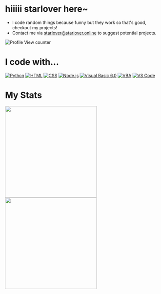 # hiiiii starlover here~

- I code random things because funny but they work so that's good, checkout my projects!
- Contact me via <a href="mailto:starlover@starlover.online">starlover@starlover.online</a> to suggest potential projects.

![Profile View counter](https://komarev.com/ghpvc/?username=starlover0104&color=ff0000&style=for-the-badge)

# I code with...

[![Python](https://img.shields.io/badge/python-3670A0?style=for-the-badge&logo=python&logoColor=ffdd54)](https://www.python.org/)
[![HTML](https://img.shields.io/badge/html-E34F26?style=for-the-badge&logo=html5&logoColor=fff)]()
[![CSS](https://img.shields.io/badge/CSS-1572B6?&style=for-the-badge&logo=css3&logoColor=white)]()
[![Node.js](https://img.shields.io/badge/Node.js-339933?style=for-the-badge&logo=nodedotjs&logoColor=white)](https://nodejs.org/)
[![Visual Basic 6.0](https://img.shields.io/badge/Visual%20Basic-6.0-512BD4?style=for-the-badge&logo=visualstudio&logoColor=white)](https://en.wikipedia.org/wiki/Visual_Basic)
[![VBA](https://img.shields.io/badge/VBA-Microsoft%20Office-D83B01?style=for-the-badge&logo=microsoftoffice&logoColor=white)](https://docs.microsoft.com/en-us/office/vba/api/overview/)
[![VS Code](https://img.shields.io/badge/Visual_Studio_Code-0078D4?style=for-the-badge&logo=visual%20studio%20code&logoColor=white)](https://code.visualstudio.com/)

# My Stats
<img width=300px src="https://github-readme-stats.vercel.app/api?username=starlover0104&show_icons=true&cache_seconds=14400&include_all_commits=true&show=reviews,discussions_started,discussions_answered&theme=dark">

<img width=300px src="https://github-readme-stats.vercel.app/api/top-langs/?username=starlover0104&langs_count=20&layout=compact&theme=dark">
